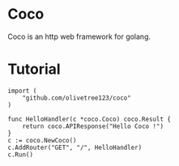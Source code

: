 # Coco
Coco is an http web framework for golang.

# Tutorial
``` golang
import (
	"github.com/olivetree123/coco"
)

func HelloHandler(c *coco.Coco) coco.Result {
    return coco.APIResponse("Hello Coco !")
}
c := coco.NewCoco()
c.AddRouter("GET", "/", HelloHandler)
c.Run()
``` 